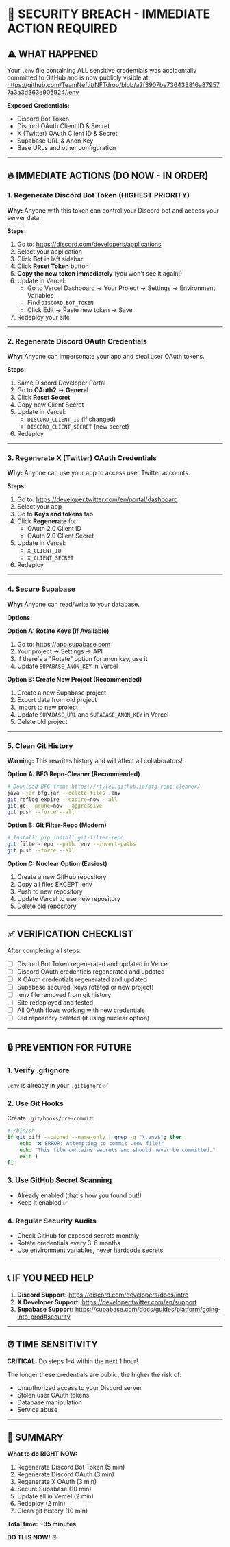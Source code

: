 # 🚨 SECURITY BREACH - IMMEDIATE ACTION REQUIRED

## ⚠️ WHAT HAPPENED

Your `.env` file containing ALL sensitive credentials was accidentally committed to GitHub and is now publicly visible at:
https://github.com/TeamNeftit/NFTdrop/blob/a2f3907be736433816a879577a3a3d363e905924/.env

**Exposed Credentials:**
- Discord Bot Token
- Discord OAuth Client ID & Secret
- X (Twitter) OAuth Client ID & Secret
- Supabase URL & Anon Key
- Base URLs and other configuration

---

## 🔥 IMMEDIATE ACTIONS (DO NOW - IN ORDER)

### **1. Regenerate Discord Bot Token (HIGHEST PRIORITY)**

**Why:** Anyone with this token can control your Discord bot and access your server data.

**Steps:**
1. Go to: https://discord.com/developers/applications
2. Select your application
3. Click **Bot** in left sidebar
4. Click **Reset Token** button
5. **Copy the new token immediately** (you won't see it again!)
6. Update in Vercel:
   - Go to Vercel Dashboard → Your Project → Settings → Environment Variables
   - Find `DISCORD_BOT_TOKEN`
   - Click Edit → Paste new token → Save
7. Redeploy your site

---

### **2. Regenerate Discord OAuth Credentials**

**Why:** Anyone can impersonate your app and steal user OAuth tokens.

**Steps:**
1. Same Discord Developer Portal
2. Go to **OAuth2** → **General**
3. Click **Reset Secret**
4. Copy new Client Secret
5. Update in Vercel:
   - `DISCORD_CLIENT_ID` (if changed)
   - `DISCORD_CLIENT_SECRET` (new secret)
6. Redeploy

---

### **3. Regenerate X (Twitter) OAuth Credentials**

**Why:** Anyone can use your app to access user Twitter accounts.

**Steps:**
1. Go to: https://developer.twitter.com/en/portal/dashboard
2. Select your app
3. Go to **Keys and tokens** tab
4. Click **Regenerate** for:
   - OAuth 2.0 Client ID
   - OAuth 2.0 Client Secret
5. Update in Vercel:
   - `X_CLIENT_ID`
   - `X_CLIENT_SECRET`
6. Redeploy

---

### **4. Secure Supabase**

**Why:** Anyone can read/write to your database.

**Options:**

**Option A: Rotate Keys (If Available)**
1. Go to: https://app.supabase.com
2. Your project → Settings → API
3. If there's a "Rotate" option for anon key, use it
4. Update `SUPABASE_ANON_KEY` in Vercel

**Option B: Create New Project (Recommended)**
1. Create a new Supabase project
2. Export data from old project
3. Import to new project
4. Update `SUPABASE_URL` and `SUPABASE_ANON_KEY` in Vercel
5. Delete old project

---

### **5. Clean Git History**

**Warning:** This rewrites history and will affect all collaborators!

**Option A: BFG Repo-Cleaner (Recommended)**
```bash
# Download BFG from: https://rtyley.github.io/bfg-repo-cleaner/
java -jar bfg.jar --delete-files .env
git reflog expire --expire=now --all
git gc --prune=now --aggressive
git push --force --all
```

**Option B: Git Filter-Repo (Modern)**
```bash
# Install: pip install git-filter-repo
git filter-repo --path .env --invert-paths
git push --force --all
```

**Option C: Nuclear Option (Easiest)**
1. Create a new GitHub repository
2. Copy all files EXCEPT .env
3. Push to new repository
4. Update Vercel to use new repository
5. Delete old repository

---

## ✅ VERIFICATION CHECKLIST

After completing all steps:

- [ ] Discord Bot Token regenerated and updated in Vercel
- [ ] Discord OAuth credentials regenerated and updated
- [ ] X OAuth credentials regenerated and updated
- [ ] Supabase secured (keys rotated or new project)
- [ ] .env file removed from git history
- [ ] Site redeployed and tested
- [ ] All OAuth flows working with new credentials
- [ ] Old repository deleted (if using nuclear option)

---

## 🔒 PREVENTION FOR FUTURE

### **1. Verify .gitignore**
`.env` is already in your `.gitignore` ✅

### **2. Use Git Hooks**
Create `.git/hooks/pre-commit`:
```bash
#!/bin/sh
if git diff --cached --name-only | grep -q "\.env$"; then
    echo "❌ ERROR: Attempting to commit .env file!"
    echo "This file contains secrets and should never be committed."
    exit 1
fi
```

### **3. Use GitHub Secret Scanning**
- Already enabled (that's how you found out!)
- Keep it enabled ✅

### **4. Regular Security Audits**
- Check GitHub for exposed secrets monthly
- Rotate credentials every 3-6 months
- Use environment variables, never hardcode secrets

---

## 📞 IF YOU NEED HELP

1. **Discord Support:** https://discord.com/developers/docs/intro
2. **X Developer Support:** https://developer.twitter.com/en/support
3. **Supabase Support:** https://supabase.com/docs/guides/platform/going-into-prod#security

---

## ⏰ TIME SENSITIVITY

**CRITICAL:** Do steps 1-4 within the next 1 hour!

The longer these credentials are public, the higher the risk of:
- Unauthorized access to your Discord server
- Stolen user OAuth tokens
- Database manipulation
- Service abuse

---

## 🎯 SUMMARY

**What to do RIGHT NOW:**
1. Regenerate Discord Bot Token (5 min)
2. Regenerate Discord OAuth (3 min)
3. Regenerate X OAuth (3 min)
4. Secure Supabase (10 min)
5. Update all in Vercel (2 min)
6. Redeploy (2 min)
7. Clean git history (10 min)

**Total time: ~35 minutes**

**DO THIS NOW!** ⏰
